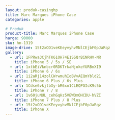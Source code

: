 ```yaml
---
layout: produk-casinghp
title: Marc Marques iPhone Case
categories: apple

# Produk
product-title: Marc Marques iPhone Case
harga: 90000
sku: hn-1319
image-drive: 15t2xOD1veKEeyvyhvMNlCEjbF0pJaRqz
gallery:
  - url: 1FPRwa3CjhTK61OH74E1SSQrBiNRHV-NR
    title: iPhone 5 / 5s / SE
  - url: 1xtbEiVknbcr0RDKTrkaNjokeYURBnXI9
    title: iPhone 6 / 6s
  - url: 1i2aRj14zolCWrwmuhIoBVvAEQmYbld21
    title: iPhone 6 Plus / 6s Plus
  - url: 1Cdse6vkjtbXy-bR6xn1CLEQPGIcK9s5b
    title: iPhone 7 / 8
  - url: 1v60juNUL_cehGqHz5VEWQmOHCDU-hVZI
    title: iPhone 7 Plus / 8 Plus
  - url: 15t2xOD1veKEeyvyhvMNlCEjbF0pJaRqz
    title: iPhone X
---
```

